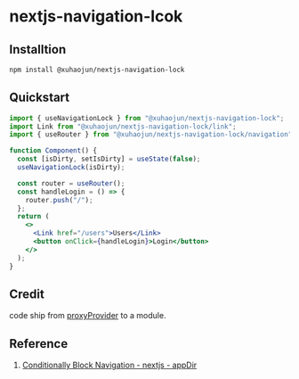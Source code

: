 # nextjs-navigation-lcok

## Installtion

```sh
npm install @xuhaojun/nextjs-navigation-lock
```

## Quickstart

```jsx
import { useNavigationLock } from "@xuhaojun/nextjs-navigation-lock";
import Link from "@xuhaojun/nextjs-navigation-lock/link";
import { useRouter } from "@xuhaojun/nextjs-navigation-lock/navigation";

function Component() {
  const [isDirty, setIsDirty] = useState(false);
  useNavigationLock(isDirty);

  const router = useRouter();
  const handleLogin = () => {
    router.push("/");
  };
  return (
    <>
      <Link href="/users">Users</Link>
      <button onClick={handleLogin}>Login</button>
    </>
  );
}
```

## Credit

code ship from [proxyProvider](https://github.com/cgfeel/next.v2/tree/master/routing-file/src/components/proxyProvider) to a module.

## Reference

1. [Conditionally Block Navigation - nextjs - appDir](https://github.com/vercel/next.js/discussions/47020)
